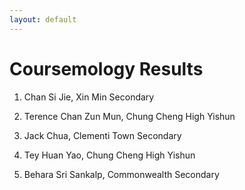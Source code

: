 ```yaml
---
layout: default
---
```


# Coursemology Results

1. Chan Si Jie, Xin Min Secondary

2. Terence Chan Zun Mun, Chung Cheng High Yishun

3. Jack Chua, Clementi Town Secondary

4. Tey Huan Yao, Chung Cheng High Yishun

5. Behara Sri Sankalp, Commonwealth Secondary
